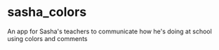# sasha_colors
An app for Sasha's teachers to communicate how he's doing at school using colors and comments
